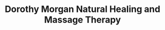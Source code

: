 ---
title: "Dorothy Morgan Natural Healing and Massage Therapy"
url: /eaton/dorothy-morgan-natural-healing-and-massage-therapy/
shop: Massage
---